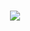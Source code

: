 <h1 align="center">
  <a href="https://git.io/typing-svg">
    <img src="https://readme-typing-svg.herokuapp.com/?lines=Welcome+to+the+Accelerate+Programme+for+Scientific+Discovery&center=true&size=15">
  </a>
</h1>